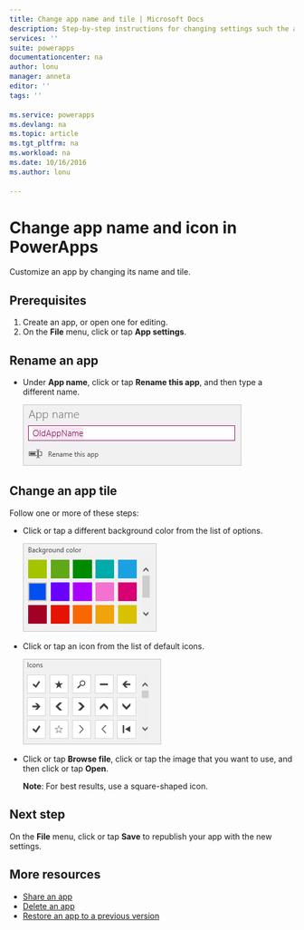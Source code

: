 ```yaml
---
title: Change app name and tile | Microsoft Docs
description: Step-by-step instructions for changing settings such the app name and icon
services: ''
suite: powerapps
documentationcenter: na
author: lonu
manager: anneta
editor: ''
tags: ''

ms.service: powerapps
ms.devlang: na
ms.topic: article
ms.tgt_pltfrm: na
ms.workload: na
ms.date: 10/16/2016
ms.author: lonu

---
```

# Change app name and icon in PowerApps
Customize an app by changing its name and tile.

## Prerequisites
1. Create an app, or open one for editing.
2. On the **File** menu, click or tap **App settings**.

## Rename an app
* Under **App name**, click or tap **Rename this app**, and then type a different name.
  
    ![Close an app](./media/set-aspect-ratio-portrait-landscape/rename-app.png)

## Change an app tile
Follow one or more of these steps:

* Click or tap a different background color from the list of options.
  
    ![Select a tile color](./media/set-aspect-ratio-portrait-landscape/tile-colors.png)
* Click or tap an icon from the list of default icons.
  
    ![Select a tile icon](./media/set-aspect-ratio-portrait-landscape/tile-icons.png)
* Click or tap **Browse file**, click or tap the image that you want to use, and then click or tap **Open**.
  
    **Note**: For best results, use a square-shaped icon.

## Next step
On the **File** menu, click or tap **Save** to republish your app with the new settings.

## More resources
* [Share an app](share-app.md)
* [Delete an app](delete-app.md)
* [Restore an app to a previous version](restore-an-app.md)

